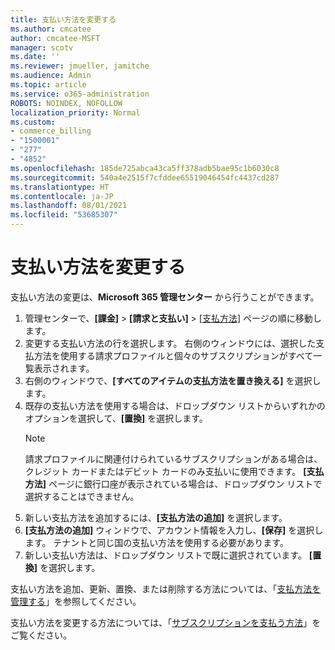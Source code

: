 ```yaml
---
title: 支払い方法を変更する
ms.author: cmcatee
author: cmcatee-MSFT
manager: scotv
ms.date: ''
ms.reviewer: jmueller, jamitche
ms.audience: Admin
ms.topic: article
ms.service: o365-administration
ROBOTS: NOINDEX, NOFOLLOW
localization_priority: Normal
ms.custom:
- commerce_billing
- "1500001"
- "277"
- "4852"
ms.openlocfilehash: 185de725abca43ca5ff378adb5bae95c1b6030c8
ms.sourcegitcommit: 540a4e2515f7cfddee65519046454fc4437cd287
ms.translationtype: HT
ms.contentlocale: ja-JP
ms.lasthandoff: 08/01/2021
ms.locfileid: "53685307"
---
```

# <a name="change-payment-method"></a>支払い方法を変更する

支払い方法の変更は、**Microsoft 365 管理センター** から行うことができます。
  
1. 管理センターで、**[課金]** > **[請求と支払い]** > [[支払方法]](https://go.microsoft.com/fwlink/p/?linkid=2018806) ページの順に移動します。
2. 変更する支払い方法の行を選択します。 右側のウィンドウには、選択した支払方法を使用する請求プロファイルと個々のサブスクリプションがすべて一覧表示されます。
3. 右側のウィンドウで、**[すべてのアイテムの支払方法を置き換える]** を選択します。
4. 既存の支払い方法を使用する場合は、ドロップダウン リストからいずれかのオプションを選択して、**[置換]** を選択します。
    > [!NOTE]
    > 請求プロファイルに関連付けられているサブスクリプションがある場合は、クレジット カードまたはデビット カードのみ支払いに使用できます。 **[支払方法]** ページに銀行口座が表示されている場合は、ドロップダウン リストで選択することはできません。
5. 新しい支払方法を追加するには、**[支払方法の追加]** を選択します。
6. **[支払方法の追加]** ウィンドウで、アカウント情報を入力し、**[保存]** を選択します。 テナントと同じ国の支払い方法を使用する必要があります。
7. 新しい支払い方法は、ドロップダウン リストで既に選択されています。 **[置換]** を選択します。

支払い方法を追加、更新、置換、または削除する方法については、「[支払方法を管理する](/microsoft-365/commerce/billing-and-payments/manage-payment-methods)」を参照してください。

支払い方法を変更する方法については、「[サブスクリプションを支払う方法](/microsoft-365/commerce/billing-and-payments/pay-for-your-subscription)」をご覧ください。